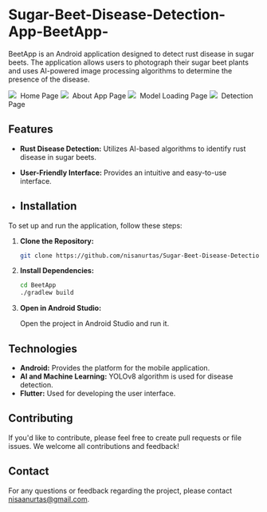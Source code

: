# Sugar-Beet-Disease-Detection-App-BeetApp-

BeetApp is an Android application designed to detect rust disease in sugar beets. The application allows users to photograph their sugar beet plants and uses AI-powered image processing algorithms to determine the presence of the disease.

<img src= https://github.com/user-attachments/assets/d968c0ed-d6f4-4049-acb4-2cd16b595753>&nbsp;
Home Page
<img src=https://github.com/user-attachments/assets/b117b6f2-29ae-4a6f-8b50-d20c813813aa>&nbsp;
About App Page
<img src=https://github.com/user-attachments/assets/1d48a301-c956-4d15-ba86-b9ad9e35104f>&nbsp;
Model Loading Page
<img src=https://github.com/user-attachments/assets/8cc69380-3d9f-44c5-92db-1fa60448a888>&nbsp;
Detection Page







## Features

- **Rust Disease Detection:** Utilizes AI-based algorithms to identify rust disease in sugar beets.
- **User-Friendly Interface:** Provides an intuitive and easy-to-use interface.

- ## Installation

To set up and run the application, follow these steps:

1. **Clone the Repository:**
    ```sh
    git clone https://github.com/nisanurtas/Sugar-Beet-Disease-Detection-App-BeetApp-.git
    ```


2. **Install Dependencies:**

    ```sh
    cd BeetApp
    ./gradlew build
    ```

3. **Open in Android Studio:**

    Open the project in Android Studio and run it.


## Technologies

- **Android:** Provides the platform for the mobile application.
- **AI and Machine Learning:** YOLOv8 algorithm is used for disease detection.
- **Flutter:** Used for developing the user interface.

## Contributing

If you'd like to contribute, please feel free to create pull requests or file issues. We welcome all contributions and feedback!


## Contact

For any questions or feedback regarding the project, please contact [nisaanurtas@gmail.com](mailto:nisaanurtas@gmail.com).
